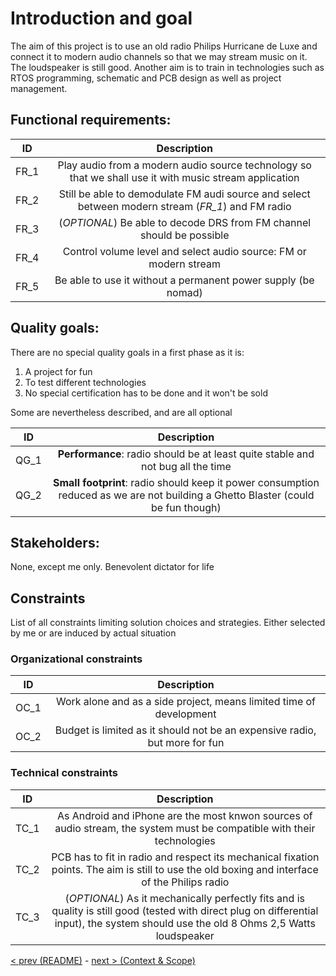 # Introduction and goal

The aim of this project is to use an old radio Philips Hurricane de Luxe and connect it to modern audio channels so that we may stream music on it. The loudspeaker is still good. Another aim is to train in technologies such as RTOS programming, schematic and PCB design as well as project management.

## Functional requirements:

|ID|Description|
|:-:|:-:|
| FR_1 | Play audio from a modern audio source technology so that we shall use it with music stream application |
| FR_2 | Still be able to demodulate FM audi source and select between modern stream (*FR_1*) and FM radio |
| FR_3 | (*OPTIONAL*) Be able to decode DRS from FM channel should be possible |
| FR_4 | Control volume level and select audio source: FM or modern stream |
| FR_5 | Be able to use it without a permanent power supply (be nomad) |


## Quality goals:

There are no special quality goals in a first phase as it is:  
1) A project for fun
2) To test different technologies
3) No special certification has to be done and it won't be sold

Some are nevertheless described, and are all optional

|ID|Description|
|:-:|:-:|
|QG_1| **Performance**: radio should be at least quite stable and not bug all the time |
|QG_2| **Small footprint**: radio should keep it power consumption reduced as we are not building a Ghetto Blaster (could be fun though) |

## Stakeholders:

None, except me only. Benevolent dictator for life


## Constraints

List of all constraints limiting solution choices and strategies. Either selected by me or are induced by actual situation

### Organizational constraints
|ID|Description|
|:-:|:-:|
|OC_1| Work alone and as a side project, means limited time of development|
|OC_2| Budget is limited as it should not be an expensive radio, but more for fun|

### Technical constraints
|ID|Description|
|:-:|:-:|
|TC_1| As Android and iPhone are the most knwon sources of audio stream, the system must be compatible with their technologies |
|TC_2| PCB has to fit in radio and respect its mechanical fixation points. The aim is still to use the old boxing and interface of the Philips radio |
|TC_3| (*OPTIONAL*) As it mechanically perfectly fits and is quality is still good (tested with direct plug on differential input), the system should use the old 8 Ohms 2,5 Watts loudspeaker |


[< prev (README)](../README.md) - [next > (Context & Scope)](../01_Analysis/ARC42_ContextAndScope.md)


